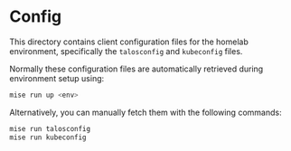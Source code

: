# Config

This directory contains client configuration files for the homelab environment, specifically the `talosconfig` and `kubeconfig` files.

Normally these configuration files are automatically retrieved during environment setup using:

```bash
mise run up <env>
```

Alternatively, you can manually fetch them with the following commands:

```bash
mise run talosconfig
mise run kubeconfig
```
